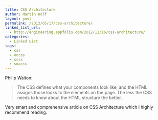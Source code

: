 ```yaml
---
title: CSS Architecture
author: Martin Wolf
layout: post
permalink: /2013/05/17/css-architecture/
linked_list_url:
  - http://engineering.appfolio.com/2012/11/16/css-architecture/
categories:
  - Linked List
tags:
  - css
  - oocss
  - scss
  - smacss
---
```

<p class="linked-list-quote-author">
  Philip Walton:
</p>

> The CSS defines what your components look like, and the HTML assigns those looks to the elements on the page. The less the CSS needs to know about the HTML structure the better.

Very smart and comprehensive article on CSS Architecture which I highly recommend reading.